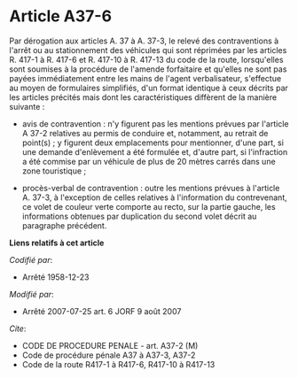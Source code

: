 # Article A37-6

Par dérogation aux articles A. 37 à A. 37-3, le relevé des contraventions à l'arrêt ou au stationnement des véhicules qui
sont réprimées par les articles R. 417-1 à R. 417-6 et R. 417-10 à R. 417-13 du code de la route, lorsqu'elles sont soumises
à la procédure de l'amende forfaitaire et qu'elles ne sont pas payées immédiatement entre les mains de l'agent verbalisateur,
s'effectue au moyen de formulaires simplifiés, d'un format identique à ceux décrits par les articles précités mais dont les
caractéristiques diffèrent de la manière suivante :

- avis de contravention : n'y figurent pas les mentions prévues par l'article A 37-2 relatives au permis de conduire et,
notamment, au retrait de point(s) ; y figurent deux emplacements pour mentionner, d'une part, si une demande d'enlèvement a
été formulée et, d'autre part, si l'infraction a été commise par un véhicule de plus de 20 mètres carrés dans une zone
touristique ;

- procès-verbal de contravention : outre les mentions prévues à l'article A. 37-3, à l'exception de celles relatives à
l'information du contrevenant, ce volet de couleur verte comporte au recto, sur la partie gauche, les informations obtenues
par duplication du second volet décrit au paragraphe précédent.

**Liens relatifs à cet article**

_Codifié par_:

  - Arrêté 1958-12-23

_Modifié par_:

  - Arrêté 2007-07-25 art. 6 JORF 9 août 2007

_Cite_:

  - CODE DE PROCEDURE PENALE - art. A37-2 (M)
  - Code de procédure pénale A37 à A37-3, A37-2
  - Code de la route R417-1 à R417-6, R417-10 à R417-13
